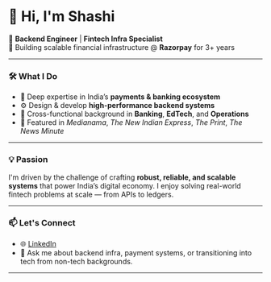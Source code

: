 # 👋 Hi, I'm Shashi

🚀 **Backend Engineer** | **Fintech Infra Specialist**  
💼 Building scalable financial infrastructure @ **Razorpay** for 3+ years  

---

### 🛠️ What I Do

- 🏦 Deep expertise in India’s **payments & banking ecosystem**  
- ⚙️ Design & develop **high-performance backend systems**  
- 🔗 Cross-functional background in **Banking**, **EdTech**, and **Operations**  
- 📰 Featured in *Medianama*, *The New Indian Express*, *The Print*, *The News Minute*

---

### 💡 Passion

I'm driven by the challenge of crafting **robust, reliable, and scalable systems** that power India’s digital economy. I enjoy solving real-world fintech problems at scale — from APIs to ledgers.

---

### 📫 Let's Connect

- 🌐 [LinkedIn](https://www.linkedin.com/in/shashisah/)
- 🧠 Ask me about backend infra, payment systems, or transitioning into tech from non-tech backgrounds.

---

<!---
shashichander009/shashichander009 is a ✨ special ✨ repository because its `README.md` (this file) appears on your GitHub profile.
You can click the Preview link to take a look at your changes.
--->
